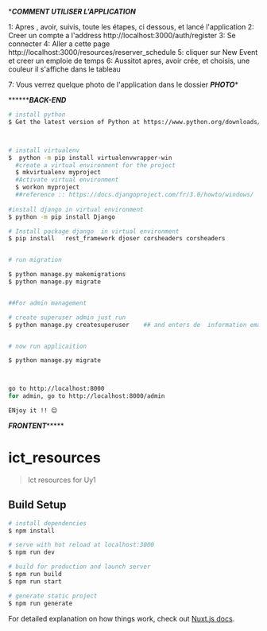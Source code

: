 ****COMMENT UTILISER L'APPLICATION***

1: Apres , avoir, suivis, toute les étapes, ci dessous, et lancé l'application
2: Creer un compte  a l'address http://localhost:3000/auth/register
3: Se connecter 
4: Aller a cette page http://localhost:3000/resources/reserver_schedule
5: cliquer sur New Event et creer un emploie de temps
6: Aussitot apres, avoir crée, et choisis, une couleur il s'affiche dans le tableau


7: Vous verrez quelque photo de l'application dans le dossier  ***PHOTO**** 


*********BACK-END***

```bash
# install python
$ Get the latest version of Python at https://www.python.org/downloads/ 



# install virtualenv
$  python -m pip install virtualenvwrapper-win
  #create a virtual environment for the project
  $ mkvirtualenv myproject
  #Activate virtual environment
  $ workon myproject
  ##reference :: https://docs.djangoproject.com/fr/3.0/howto/windows/
  
#install django in virtual environment 
$ python -m pip install Django

# Install package django  in virtual environment
$ pip install   rest_framework djoser corsheaders corsheaders 


# run migration

$ python manage.py makemigrations
$ python manage.py migrate


##For admin management

# create superuser admin just run
$ python manage.py createsuperuser    ## and enters de  information email , password


# now run applicaition

$ python manage.py migrate



go to http://localhost:8000
for admin, go to http://localhost:8000/admin

ENjoy it !! 😊
```







*******FRONTENT************
# ict_resources

> Ict resources for Uy1

## Build Setup

```bash
# install dependencies
$ npm install

# serve with hot reload at localhost:3000
$ npm run dev

# build for production and launch server
$ npm run build
$ npm run start

# generate static project
$ npm run generate
```

For detailed explanation on how things work, check out [Nuxt.js docs](https://nuxtjs.org).
